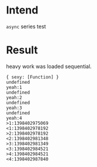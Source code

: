 # Intend

`async` series test

# Result

heavy work was loaded sequential.

	{ sexy: [Function] }
	undefined
	yeah:1
	undefined
	yeah:2
	undefined
	yeah:3
	undefined
	yeah:4
	>1:1398402975069
	<1:1398402978192
	>2:1398402978192
	<2:1398402981348
	>3:1398402981349
	<3:1398402984521
	>4:1398402984521
	<4:1398402987840
